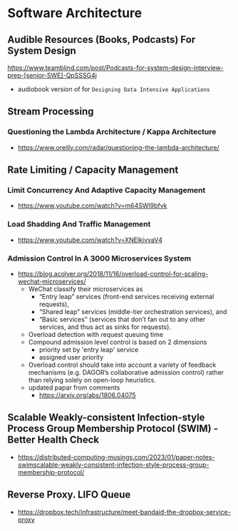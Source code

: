# Software Architecture

## Audible Resources (Books, Podcasts) For System Design
https://www.teamblind.com/post/Podcasts-for-system-design-interview-prep-[senior-SWE]-QpSSSG4j
- audiobook version of for `Designing Data Intensive Applications`

## Stream Processing

### Questioning the Lambda Architecture / Kappa Architecture
- https://www.oreilly.com/radar/questioning-the-lambda-architecture/

## Rate Limiting / Capacity Management

### Limit Concurrency And Adaptive Capacity Management
- https://www.youtube.com/watch?v=m64SWl9bfvk

### Load Shadding And Traffic Management
- https://www.youtube.com/watch?v=XNEIkivvaV4

### Admission Control In A 3000 Microservices System
- https://blog.acolyer.org/2018/11/16/overload-control-for-scaling-wechat-microservices/
    - WeChat classify their microservices as 
        - “Entry leap” services (front-end services receiving external requests), 
        - “Shared leap” services (middle-tier orchestration services), and 
        - “Basic services” (services that don’t fan out to any other services, and thus act as sinks for requests).
    - Overload detection with request queuing time
    - Compound admission level control is based on 2 dimensions
        - priority set by 'entry leap' service
        - assigned user priority
    - Overload control should take into account a variety of feedback mechanisms (e.g. DAGOR’s collaborative admission control) rather than relying solely on open-loop heuristics.
    - updated papar from comments
        - https://arxiv.org/abs/1806.04075    

## Scalable Weakly-consistent Infection-style Process Group Membership Protocol (SWIM) - Better Health Check
- https://distributed-computing-musings.com/2023/01/paper-notes-swimscalable-weakly-consistent-infection-style-process-group-membership-protocol/

## Reverse Proxy. LIFO Queue
- https://dropbox.tech/infrastructure/meet-bandaid-the-dropbox-service-proxy
